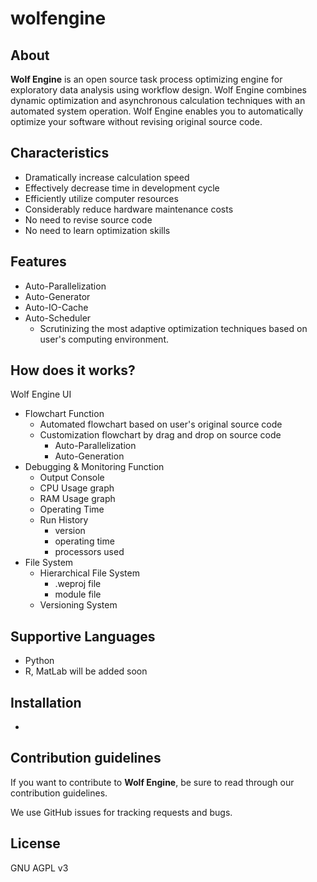 # wolfengine
## About
**Wolf Engine** is an open source task process optimizing engine for exploratory data analysis using workflow design. 
Wolf Engine combines dynamic optimization and asynchronous calculation techniques with an automated system operation. Wolf Engine enables you to automatically optimize your software without revising original source code.

## Characteristics
* Dramatically increase calculation speed 
* Effectively decrease time in development cycle
* Efficiently utilize computer resources 
* Considerably reduce hardware maintenance costs
* No need to revise source code 
* No need to learn optimization skills 

## Features
* Auto-Parallelization 
* Auto-Generator 
* Auto-IO-Cache
* Auto-Scheduler 
    * Scrutinizing the most adaptive optimization techniques based on  user's computing environment.

## How does it works?

Wolf Engine UI

* Flowchart Function
    * Automated flowchart based on user's original source code 
    * Customization flowchart by drag and drop on source code
        * Auto-Parallelization 
        * Auto-Generation 
* Debugging & Monitoring Function 
    * Output Console
    * CPU Usage graph
    * RAM Usage graph
    * Operating Time
    * Run History 
        * version 
        * operating time
        * processors used
* File System
    * Hierarchical File System 
        * .weproj file 
        * module file 
    * Versioning System

## Supportive Languages

* Python 
* R, MatLab will be added soon

## Installation 

* 

## Contribution guidelines

If you want to contribute to **Wolf Engine**, be sure to read through our contribution guidelines.

We use GitHub issues for tracking requests and bugs. 

## License

GNU AGPL v3 



